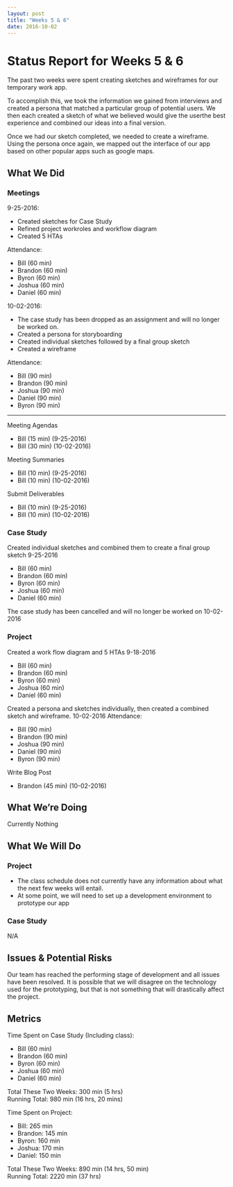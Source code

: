 ```yaml
---
layout: post
title: "Weeks 5 & 6"
date: 2016-10-02
---
```


# Status Report for Weeks 5 & 6

The past two weeks were spent creating sketches and wireframes for our temporary work app.

To accomplish this, we took the information we gained from interviews and created a persona that matched a particular group of potential users.  We then each created a sketch of what we believed would give the userthe best experience and combined our ideas into a final version.

Once we had our sketch completed, we needed to create a wireframe.  Using the persona once again, we mapped out the interface of our app based on other popular apps such as google maps.

## What We Did

### Meetings
9-25-2016:
- Created sketches for Case Study
- Refined project workroles and workflow diagram
- Created 5 HTAs

Attendance:
- Bill (60 min)
- Brandon (60 min)
- Byron (60 min)
- Joshua (60 min)
- Daniel (60 min)

10-02-2016:
- The case study has been dropped as an assignment and will no longer be worked on.
- Created a persona for storyboarding
- Created individual sketches followed by a final group sketch
- Created a wireframe

Attendance:
- Bill (90 min)
- Brandon (90 min)
- Joshua (90 min)
- Daniel (90 min)
- Byron (90 min)

---

Meeting Agendas

- Bill (15 min) (9-25-2016)
- Bill (30 min) (10-02-2016)

Meeting Summaries

- Bill (10 min) (9-25-2016)
- Bill (10 min) (10-02-2016)

Submit Deliverables

- Bill (10 min) (9-25-2016)
- Bill (10 min) (10-02-2016)

### Case Study

Created individual sketches and combined them to create a final group sketch 9-25-2016
- Bill (60 min)
- Brandon (60 min)
- Byron (60 min)
- Joshua (60 min)
- Daniel (60 min)

The case study has been cancelled and will no longer be worked on 10-02-2016

### Project

Created a work flow diagram and 5 HTAs 9-18-2016
- Bill (60 min)
- Brandon (60 min)
- Byron (60 min)
- Joshua (60 min)
- Daniel (60 min)

Created a persona and sketches individually, then created a combined sketch and wireframe. 10-02-2016
Attendance:
- Bill (90 min)
- Brandon (90 min)
- Joshua (90 min)
- Daniel (90 min)
- Byron (90 min)

Write Blog Post

- Brandon (45 min) (10-02-2016)

## What We’re Doing

Currently Nothing

## What We Will Do

### Project

- The class schedule does not currently have any information about what the next few weeks will entail.
- At some point, we will need to set up a development environment to prototype our app

### Case Study

N/A

## Issues & Potential Risks

Our team has reached the performing stage of development and all issues have been resolved.  It is possible that we will disagree on the technology used for the prototyping, but that is not something that will drastically affect the project.

## Metrics

Time Spent on Case Study (Including class):

- Bill (60 min)
- Brandon (60 min)
- Byron (60 min)
- Joshua (60 min)
- Daniel (60 min)

Total These Two Weeks: 300 min (5 hrs)  
Running Total: 980 min (16 hrs, 20 mins)

Time Spent on Project:

- Bill: 265 min
- Brandon: 145 min
- Byron: 160 min
- Joshua: 170 min
- Daniel: 150 min

Total These Two Weeks: 890 min (14 hrs, 50 min)  
Running Total: 2220 min (37 hrs)
